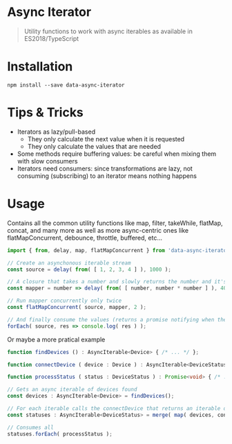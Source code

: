 # Async Iterator

> Utility functions to work with async iterables as available in ES2018/TypeScript

# Installation
```shell
npm install --save data-async-iterator
```

# Tips & Tricks
 - Iterators as lazy/pull-based
    - They only calculate the next value when it is requested
    - They only calculate the values that are needed
 - Some methods require buffering values: be careful when mixing them with slow consumers
 - Iterators need consumers: since transformations are lazy, not consuming (subscribing) to an iterator means nothing happens

# Usage
Contains all the common utility functions like map, filter, takeWhile, flatMap, concat, and many more as well as more async-centric ones
like flatMapConcurrent, debounce, throttle, buffered, etc...

```typescript
import { from, delay, map, flatMapConcurrent } from 'data-async-iterator';

// Create an asynchonous iterable stream
const source = delay( from( [ 1, 2, 3, 4 ] ), 1000 );

// A closure that takes a number and slowly returns the number and it's square
const mapper = number => delay( from( [ number, number * number ] ), 4000 );

// Run mapper concurrently only twice
const flatMapConcurrent( source, mapper, 2 );

// And finally consume the values (returns a promise notifying when the iterator ends)
forEach( source, res => console.log( res ) );
```

Or maybe a more pratical example
```typescript
function findDevices () : AsyncIterable<Device> { /* ... */ };

function connectDevice ( device : Device ) : AsyncIterable<DeviceStatus> { /* ... */ };

function processStatus ( status : DeviceStatus ) : Promise<void> { /* ... */ };

// Gets an async iterable of devices found
const devices : AsyncIterable<Device> = findDevices();

// For each iterable calls the connectDevice that returns an iterable documenting the statuses changes of each device
const statuses : AsyncIterable<DeviceStatus> = merge( map( devices, connectDevice ) );

// Consumes all 
statuses.forEach( processStatus );
```


